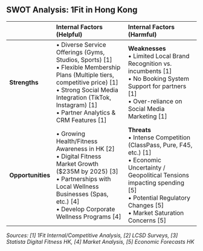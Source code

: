 ## SWOT Analysis: 1Fit in Hong Kong

|                  | **Internal Factors (Helpful)**             | **Internal Factors (Harmful)**              |
| :--------------- | :----------------------------------------- | :------------------------------------------ |
| **Strengths**    | • Diverse Service Offerings (Gyms, Studios, Sports) [1]<br> • Flexible Membership Plans (Multiple tiers, competitive price) [1]<br> • Strong Social Media Integration (TikTok, Instagram) [1]<br> • Partner Analytics & CRM Features [1] | **Weaknesses** <br> • Limited Local Brand Recognition vs. incumbents [1]<br> • No Booking System Support for partners [1]<br> • Over-reliance on Social Media Marketing [1] |
| **Opportunities**| • Growing Health/Fitness Awareness in HK [2]<br> • Digital Fitness Market Growth ($235M by 2025) [3]<br> • Partnerships with Local Wellness Businesses (Spas, etc.) [4]<br> • Develop Corporate Wellness Programs [4] | **Threats** <br> • Intense Competition (ClassPass, Pure, F45, etc.) [1]<br> • Economic Uncertainty / Geopolitical Tensions impacting spending [5]<br> • Potential Regulatory Changes [5]<br> • Market Saturation Concerns [5] |

*Sources: [1] 1Fit Internal/Competitive Analysis, [2] LCSD Surveys, [3] Statista Digital Fitness HK, [4] Market Analysis, [5] Economic Forecasts HK*
